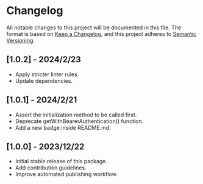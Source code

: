 # Changelog
All notable changes to this project will be documented in this file.
The format is based on [Keep a Changelog](https://keepachangelog.com/en/1.1.0),
and this project adheres to [Semantic Versioning](https://semver.org/spec/v2.0.0.html).

## [1.0.2] - 2024/2/23

- Apply stricter linter rules.
- Update dependencies.

## [1.0.1] - 2024/2/21

- Assert the initialization method to be called first.
- Deprecate getWithBearerAuthentication() function.
- Add a new badge inside README.md.

## [1.0.0] - 2023/12/22

- Initial stable release of this package.
- Add contribution guidelines.
- Improve automated publishing workflow.